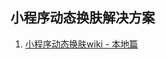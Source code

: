## 小程序动态换肤解决方案

1. [小程序动态换肤wiki - 本地篇](https://github.com/csonchen/wxSkin/blob/master/wiki/local.md)
